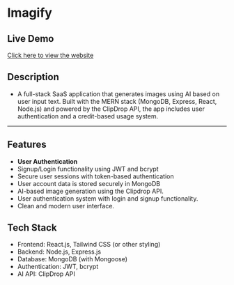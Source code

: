 # Imagify

## Live Demo
[Click here to view the website](https://imagify-frontend-usb0.onrender.com) <!-- Replace # with the actual live demo link -->

## Description
- A full-stack SaaS application that generates images using AI based on user input text. Built with the MERN stack (MongoDB, Express, React, Node.js) and powered by the ClipDrop API, the app includes user 
authentication and a credit-based usage system.
---

## Features

-  **User Authentication**
  - Signup/Login functionality using JWT and bcrypt
  - Secure user sessions with token-based authentication
  - User account data is stored securely in MongoDB
- AI-based image generation using the Clipdrop API.
- User authentication system with login and signup functionality.
- Clean and modern user interface.

## Tech Stack
- Frontend: React.js, Tailwind CSS (or other styling)
- Backend: Node.js, Express.js
- Database: MongoDB (with Mongoose)
- Authentication: JWT, bcrypt
- AI API: ClipDrop API
